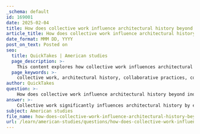 ```yaml
---
_schema: default
id: 169001
date: 2025-02-04
title: How does collective work influence architectural history beyond individual builders?
article_title: How does collective work influence architectural history beyond individual builders?
date_format: MMM DD, YYYY
post_on_text: Posted on
seo:
  title: QuickTakes | American studies
  page_description: >-
    This content explores how collective work influences architectural history by emphasizing collaboration, community contributions, ecological considerations, cultural identity, and the impact of political ideologies, offering a broader understanding of architectural evolution.
  page_keywords: >-
    collective work, architectural history, collaborative practices, community influence, diverse contributions, ecological design, social responsibility, cultural identity, political context, marginalized groups
author: QuickTakes
question: >-
    How does collective work influence architectural history beyond individual builders?
answer: >-
    Collective work significantly influences architectural history by emphasizing the collaborative nature of building practices and the shared experiences of communities, rather than focusing solely on individual architects or builders. This collective approach can be understood through several key aspects:\n\n1. **Shared Narratives and Contributions**: Architectural history often highlights the contributions of individual architects, but a collective perspective recognizes the roles of various stakeholders, including laborers, community members, and marginalized groups. For instance, the involvement of women in revolutionary movements, as noted in the context of the Mexican Revolution, illustrates how their actions and the spaces they occupied contributed to the broader narrative of architectural history. This reframing allows for a more inclusive understanding of how buildings and spaces are shaped by diverse influences.\n\n2. **Collaborative Design Processes**: Architectural projects frequently require input from multiple disciplines and perspectives. The necessity of a common language and tools among architects, engineers, and community members facilitates meaningful discussions and improvements in design. This collaborative environment can lead to innovative solutions that reflect the needs and desires of the community, ultimately enriching the architectural outcome.\n\n3. **Ecological and Social Considerations**: Collective work often incorporates ecological practices and social considerations into architectural design. By engaging with the community and understanding their ecological context, architects can create designs that are not only aesthetically pleasing but also sustainable and socially responsible. This approach reflects a growing awareness of the interconnectedness of architecture, environment, and society.\n\n4. **Cultural Representations and Identity**: Collective identity plays a crucial role in shaping architectural practices. The shared experiences and histories of communities influence how they perceive and interact with their built environment. For example, the architectural responses of marginalized groups, such as the Bedouins, highlight how collective memory and cultural revival can inform design choices and contribute to a sense of belonging.\n\n5. **Political and Ideological Influences**: The political context in which architecture is produced often reflects collective ideologies and movements. For instance, the architectural styles promoted by regimes, such as socialist realism in Warsaw, demonstrate how political goals can shape urban landscapes and architectural practices. This collective influence underscores the importance of understanding architecture as a product of its social and political environment.\n\nIn summary, collective work enriches architectural history by recognizing the contributions of various actors, fostering collaborative design processes, integrating ecological and social considerations, and reflecting the cultural identities and political contexts of communities. This broader perspective allows for a more nuanced understanding of how architecture evolves and impacts society.
subject: American studies
file_name: how-does-collective-work-influence-architectural-history-beyond-individual-builders.md
url: /learn/american-studies/questions/how-does-collective-work-influence-architectural-history-beyond-individual-builders
---
```


&nbsp;